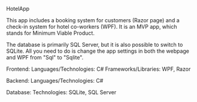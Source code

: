 HotelApp

This app includes a booking system for customers (Razor page) and a check-in system for hotel co-workers (WPF). It is an MVP app, which stands for Minimum Viable Product.

The database is primarily SQL Server, but it is also possible to switch to SQLite. All you need to do is change the app settings in both the webpage and WPF from "Sql" to "Sqlite".

Frontend: Languages/Technologies: C# Frameworks/Libraries: WPF, Razor

Backend: Languages/Technologies: C#

Database: Technologies: SQLite, SQL Server
